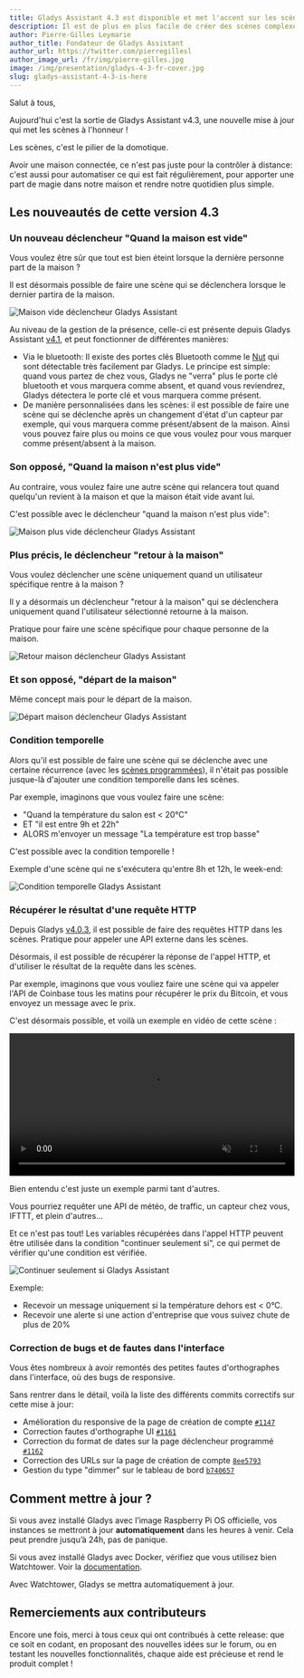 ```yaml
---
title: Gladys Assistant 4.3 est disponible et met l'accent sur les scènes
description: Il est de plus en plus facile de créer des scènes complexes avec Gladys Assistant 4
author: Pierre-Gilles Leymarie
author_title: Fondateur de Gladys Assistant
author_url: https://twitter.com/pierregillesl
author_image_url: /fr/img/pierre-gilles.jpg
image: /img/presentation/gladys-4-3-fr-cover.jpg
slug: gladys-assistant-4-3-is-here
---
```


Salut à tous,

Aujourd'hui c'est la sortie de Gladys Assistant v4.3, une nouvelle mise à jour qui met les scènes à l'honneur !

Les scènes, c'est le pilier de la domotique.

Avoir une maison connectée, ce n'est pas juste pour la contrôler à distance: c'est aussi pour automatiser ce qui est fait régulièrement, pour apporter une part de magie dans notre maison et rendre notre quotidien plus simple.

## Les nouveautés de cette version 4.3

### Un nouveau déclencheur "Quand la maison est vide"

Vous voulez être sûr que tout est bien éteint lorsque la dernière personne part de la maison ?

Il est désormais possible de faire une scène qui se déclenchera lorsque le dernier partira de la maison.

![Maison vide déclencheur Gladys Assistant](../../../static/img/articles/fr/gladys-4-3/maison-est-vide.png)

Au niveau de la gestion de la présence, celle-ci est présente depuis Gladys Assistant [v4.1](https://community.gladysassistant.com/t/gladys-v4-1-0-est-disponible/6123), et peut fonctionner de différentes manières:

- Via le bluetooth: Il existe des portes clés Bluetooth comme le [Nut](https://www.amazon.fr/Nut-Bluetooth-T%C3%A9l%C3%A9commande-Localisation-Smartphone/dp/B01M4L7GHY?tag=gladproj-21) qui sont détectable très facilement par Gladys. Le principe est simple: quand vous partez de chez vous, Gladys ne "verra" plus le porte clé bluetooth et vous marquera comme absent, et quand vous reviendrez, Gladys détectera le porte clé et vous marquera comme présent.
- De manière personnalisées dans les scènes: il est possible de faire une scène qui se déclenche après un changement d'état d'un capteur par exemple, qui vous marquera comme présent/absent de la maison. Ainsi vous pouvez faire plus ou moins ce que vous voulez pour vous marquer comme présent/absent à la maison.

### Son opposé, "Quand la maison n'est plus vide"

Au contraire, vous voulez faire une autre scène qui relancera tout quand quelqu'un revient à la maison et que la maison était vide avant lui.

C'est possible avec le déclencheur "quand la maison n'est plus vide":

![Maison plus vide déclencheur Gladys Assistant](../../../static/img/articles/fr/gladys-4-3/maison-plus-vide.png)

### Plus précis, le déclencheur "retour à la maison"

Vous voulez déclencher une scène uniquement quand un utilisateur spécifique rentre à la maison ?

Il y a désormais un déclencheur "retour à la maison" qui se déclenchera uniquement quand l'utilisateur sélectionné retourne à la maison.

Pratique pour faire une scène spécifique pour chaque personne de la maison.

![Retour maison déclencheur Gladys Assistant](../../../static/img/articles/fr/gladys-4-3/retour-maison.png)

### Et son opposé, "départ de la maison"

Même concept mais pour le départ de la maison.

![Départ maison déclencheur Gladys Assistant](../../../static/img/articles/fr/gladys-4-3/depart-maison.png)

### Condition temporelle

Alors qu'il est possible de faire une scène qui se déclenche avec une certaine récurrence (avec les [scènes programmées](/fr/docs/scenes/scheduled-trigger)), il n'était pas possible jusque-là d'ajouter une condition temporelle dans les scènes.

Par exemple, imaginons que vous voulez faire une scène:

- "Quand la température du salon est < 20°C"
- ET "il est entre 9h et 22h"
- ALORS m'envoyer un message "La température est trop basse"

C'est possible avec la condition temporelle !

Exemple d'une scène qui ne s'exécutera qu'entre 8h et 12h, le week-end:

![Condition temporelle Gladys Assistant](../../../static/img/articles/fr/gladys-4-3/condition-temporelle-1.png)

### Récupérer le résultat d'une requête HTTP

Depuis Gladys [v4.0.3](https://community.gladysassistant.com/t/gladys-v4-0-3-est-disponible/5877), il est possible de faire des requêtes HTTP dans les scènes. Pratique pour appeler une API externe dans les scènes.

Désormais, il est possible de récupérer la réponse de l'appel HTTP, et d'utiliser le résultat de la requête dans les scènes.

Par exemple, imaginons que vous vouliez faire une scène qui va appeler l'API de Coinbase tous les matins pour récupérer le prix du Bitcoin, et vous envoyez un message avec le prix.

C'est désormais possible, et voilà un exemple en vidéo de cette scène :

<div class="videoContainer">
<video  width="100%" controls autoplay loop muted>
<source src="/static/img/articles/fr/gladys-4-3/requete-http-prix-bitcoin.mp4" type="video/mp4" />
  Your browser does not support the video tag.
</video>
</div>

Bien entendu c'est juste un exemple parmi tant d'autres.

Vous pourriez requêter une API de météo, de traffic, un capteur chez vous, IFTTT, et plein d'autres...

Et ce n'est pas tout! Les variables récupérées dans l'appel HTTP peuvent être utilisée dans la condition "continuer seulement si", ce qui permet de vérifier qu'une condition est vérifiée.

![Continuer seulement si Gladys Assistant](../../../static/img/articles/fr/gladys-4-3/continuer-seulement-si.png)

Exemple:

- Recevoir un message uniquement si la température dehors est < 0°C.
- Recevoir une alerte si une action d'entreprise que vous suivez chute de plus de 20%

### Correction de bugs et de fautes dans l'interface

Vous êtes nombreux à avoir remontés des petites fautes d'orthographes dans l'interface, où des bugs de responsive.

Sans rentrer dans le détail, voilà la liste des différents commits correctifs sur cette mise à jour:

- Amélioration du responsive de la page de création de compte [`#1147`](https://github.com/GladysAssistant/Gladys/issues/1147)
- Correction fautes d'orthographe UI [`#1161`](https://github.com/GladysAssistant/Gladys/issues/1161)
- Correction du format de dates sur la page déclencheur programmé [`#1162`](https://github.com/GladysAssistant/Gladys/issues/1162)
- Correction des URLs sur la page de création de compte [`8ee5793`](https://github.com/GladysAssistant/Gladys/commit/8ee5793bfa1b3153c8c26bc1e4e2c9b8f2144a8a)
- Gestion du type "dimmer" sur le tableau de bord [`b740657`](https://github.com/GladysAssistant/Gladys/commit/b7406570a9e96d4590f78c05bca97a84b8978001)

## Comment mettre à jour ?

Si vous avez installé Gladys avec l’image Raspberry Pi OS officielle, vos instances se mettront à jour **automatiquement** dans les heures à venir. Cela peut prendre jusqu’à 24h, pas de panique.

Si vous avez installé Gladys avec Docker, vérifiez que vous utilisez bien Watchtower. Voir la [documentation](/fr/docs/installation/docker#mise-à-jour-automatique-avec-watchtower).

Avec Watchtower, Gladys se mettra automatiquement à jour.

## Remerciements aux contributeurs

Encore une fois, merci à tous ceux qui ont contribués à cette release: que ce soit en codant, en proposant des nouvelles idées sur le forum, ou en testant les nouvelles fonctionnalités, chaque aide est précieuse et rend le produit complet !
